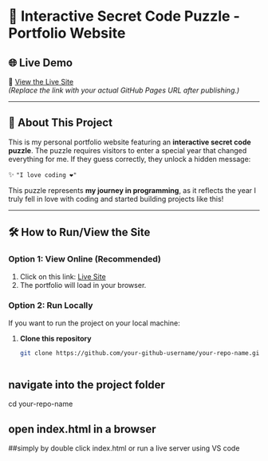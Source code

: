 # 🚀 Interactive Secret Code Puzzle - Portfolio Website

## 🌐 Live Demo  
🔗 [View the Live Site](https://your-github-username.github.io/your-repo-name/)  
*(Replace the link with your actual GitHub Pages URL after publishing.)*

---

## 📖 About This Project  
This is my personal portfolio website featuring an **interactive secret code puzzle**. The puzzle requires visitors to enter a special year that changed everything for me. If they guess correctly, they unlock a hidden message:  

✨ `"I love coding ❤️"`  

This puzzle represents **my journey in programming**, as it reflects the year I truly fell in love with coding and started building projects like this!

---

## 🛠️ How to Run/View the Site  

### **Option 1: View Online (Recommended)**  
1. Click on this link: [Live Site](https://your-github-username.github.io/your-repo-name/)  
2. The portfolio will load in your browser.

### **Option 2: Run Locally**  
If you want to run the project on your local machine:  

1. **Clone this repository**  
   ```sh
   git clone https://github.com/your-github-username/your-repo-name.git



## navigate into the project folder 
cd your-repo-name

## open index.html in a browser 
##simply by double click index.html or run a live server using VS code 

